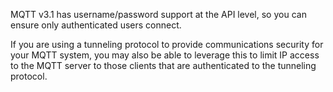 
MQTT v3.1 has username/password support at the API level, so you can ensure only authenticated users connect.

If you are using a tunneling protocol to provide communications security for your MQTT system, you may also be able to leverage this to limit IP access to the MQTT server to those clients that are authenticated to the tunneling protocol.
